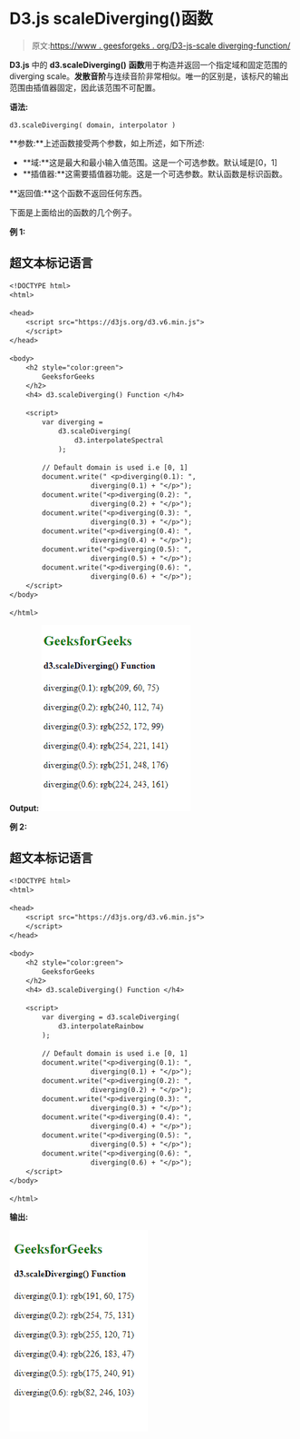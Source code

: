 # D3.js scaleDiverging()函数

> 原文:[https://www . geesforgeks . org/D3-js-scale diverging-function/](https://www.geeksforgeeks.org/d3-js-scalediverging-function/)

**D3.js** 中的 **d3.scaleDiverging()** **函数**用于构造并返回一个指定域和固定范围的 diverging scale。**发散音阶**与连续音阶非常相似。唯一的区别是，该标尺的输出范围由插值器固定，因此该范围不可配置。

**语法:**

```
d3.scaleDiverging( domain, interpolator )

```

**参数:**上述函数接受两个参数，如上所述，如下所述:

*   **域:**这是最大和最小输入值范围。这是一个可选参数。默认域是[0，1]
*   **插值器:**这需要插值器功能。这是一个可选参数。默认函数是标识函数。

**返回值:**这个函数不返回任何东西。

下面是上面给出的函数的几个例子。

**例 1:**

## 超文本标记语言

```
<!DOCTYPE html>
<html>

<head>
    <script src="https://d3js.org/d3.v6.min.js">
    </script>
</head>

<body>
    <h2 style="color:green">
        GeeksforGeeks
    </h2>
    <h4> d3.scaleDiverging() Function </h4>

    <script>
        var diverging =
            d3.scaleDiverging(
                d3.interpolateSpectral
            );

        // Default domain is used i.e [0, 1]
        document.write(" <p>diverging(0.1): ",
                    diverging(0.1) + "</p>");
        document.write("<p>diverging(0.2): ",
                    diverging(0.2) + "</p>");
        document.write("<p>diverging(0.3): ",
                    diverging(0.3) + "</p>");
        document.write("<p>diverging(0.4): ",
                    diverging(0.4) + "</p>");
        document.write("<p>diverging(0.5): ",
                    diverging(0.5) + "</p>");
        document.write("<p>diverging(0.6): ",
                    diverging(0.6) + "</p>");
    </script>
</body>

</html>
```

**Output:**
[![](img/c31aa1ec49cc71bb44298c49be66d118.png)](https://media.geeksforgeeks.org/wp-content/uploads/20200823224210/01142.png)

**例 2:**

## 超文本标记语言

```
<!DOCTYPE html>
<html>

<head>
    <script src="https://d3js.org/d3.v6.min.js">
    </script>
</head>

<body>
    <h2 style="color:green">
        GeeksforGeeks
    </h2>
    <h4> d3.scaleDiverging() Function </h4>

    <script>
        var diverging = d3.scaleDiverging(
            d3.interpolateRainbow
        );

        // Default domain is used i.e [0, 1]
        document.write("<p>diverging(0.1): ",
                    diverging(0.1) + "</p>");
        document.write("<p>diverging(0.2): ",
                    diverging(0.2) + "</p>");
        document.write("<p>diverging(0.3): ",
                    diverging(0.3) + "</p>");
        document.write("<p>diverging(0.4): ",
                    diverging(0.4) + "</p>");
        document.write("<p>diverging(0.5): ",
                    diverging(0.5) + "</p>");
        document.write("<p>diverging(0.6): ",
                    diverging(0.6) + "</p>");
    </script>
</body>

</html>
```

**输出:**

![](img/c0a0eaf91ead04f5f0aed87dce80dd59.png)